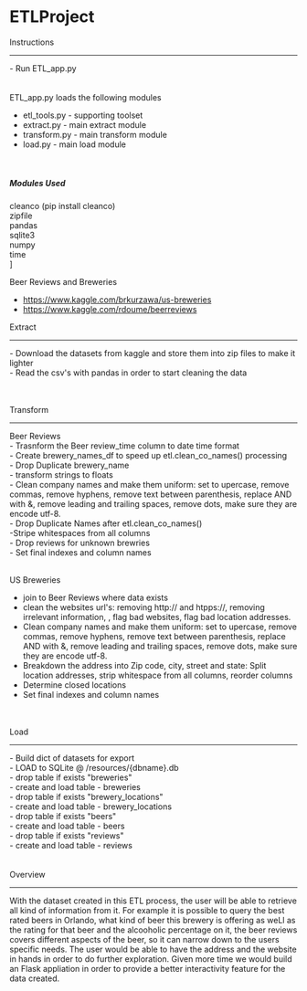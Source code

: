 # ETLProject

Instructions</br>
<hr>
- Run ETL_app.py</br>
</br>
</br>
ETL_app.py loads the following modules
</br>
<ul>
  <li>etl_tools.py - supporting toolset</li>
  <li>extract.py - main extract module</li>
  <li>transform.py - main transform module</li>
  <li>load.py - main load module</li>
  </ul>
  </br>
  <h5>Modules Used</h5>
  cleanco (pip install cleanco)</br>
  zipfile</br>
  pandas</br>
  sqlite3</br>
  numpy</br>
  time</br>]
  


Beer Reviews and Breweries
- https://www.kaggle.com/brkurzawa/us-breweries
- https://www.kaggle.com/rdoume/beerreviews


Extract</br>
<hr>
- Download the datasets from kaggle and store them into zip files to make it lighter</br>
- Read the csv's with pandas in order to start cleaning the data</br>
</br>
</br>

Transform</br>
<hr>
Beer Reviews</br>
- Trasnform the Beer review_time column to date time format</br>
- Create brewery_names_df to speed up etl.clean_co_names() processing</br>
- Drop Duplicate brewery_name</br>
- transform strings to floats </br>
- Clean company names and make them uniform: set to upercase, remove commas, remove hyphens, remove text between parenthesis, replace AND with &, remove leading and trailing spaces, remove dots, make sure they are encode utf-8.</br>
- Drop Duplicate Names after etl.clean_co_names()</br
- Join brewery_names_df back in</br>
-Stripe whitespaces from all columns</br>
- Drop reviews for unknown brewries<br/>
- Set final indexes and column names</br>
</br>

US Breweries</br>
- join to Beer Reviews where data exists</br>
- clean the websites url's: removing http:// and htpps://, removing irrelevant information, , flag bad websites, flag bad location addresses.</br>
- Clean company names and make them uniform: set to upercase, remove commas, remove hyphens, remove text between parenthesis, replace AND with &, remove leading and trailing spaces, remove dots, make sure they are encode utf-8.</br>
- Breakdown the address into Zip code, city, street and state: Split location addresses, strip whitespace from all columns, reorder columns</br>
- Determine closed locations</br>
- Set final indexes and column names</br>

</br>
</br>
Load</br>
<hr>
- Build dict of datasets for export</br>
- LOAD to SQLite @ /resources/{dbname}.db</br>
- drop table if exists "breweries"</br>
- create and load table - breweries</br>
- drop table if exists "brewery_locations"</br>
- create and load table - brewery_locations</br>
- drop table if exists "beers"</br>
- create and load table - beers</br>
- drop table if exists "reviews"</br>
- create and load table - reviews</br>

</br>
</br>
Overview</br>
<hr>
With the dataset created in this ETL process, the user will be able to retrieve all kind of information from it. For example it is possible to query the best rated beers in Orlando, what kind of beer this brewery is offering as weLl as the rating for that beer and the alcooholic percentage on it, the beer reviews covers different aspects of the beer, so it can narrow down to the users specific needs. The user would be able to have the address and the website in hands in order to do further exploration. Given more time we would build an Flask appliation in order to provide a better interactivity feature for the data created.</br>

